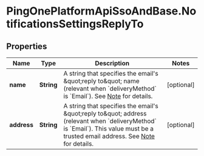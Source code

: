 # PingOnePlatformApiSsoAndBase.NotificationsSettingsReplyTo

## Properties

Name | Type | Description | Notes
------------ | ------------- | ------------- | -------------
**name** | **String** | A string that specifies the email&#39;s \&quot;reply to\&quot; name (relevant when &#x60;deliveryMethod&#x60; is &#x60;Email&#x60;).  See [Note](https://apidocs.pingidentity.com/pingone/platform/v1/api/#notifications-settings-from-replyTo-note) for details. | [optional] 
**address** | **String** | A string that specifies the email&#39;s \&quot;reply to\&quot; address (relevant when &#x60;deliveryMethod&#x60; is &#x60;Email&#x60;). This value must be a trusted email address.  See [Note](https://apidocs.pingidentity.com/pingone/platform/v1/api/#notifications-settings-from-replyTo-note) for details. | [optional] 


